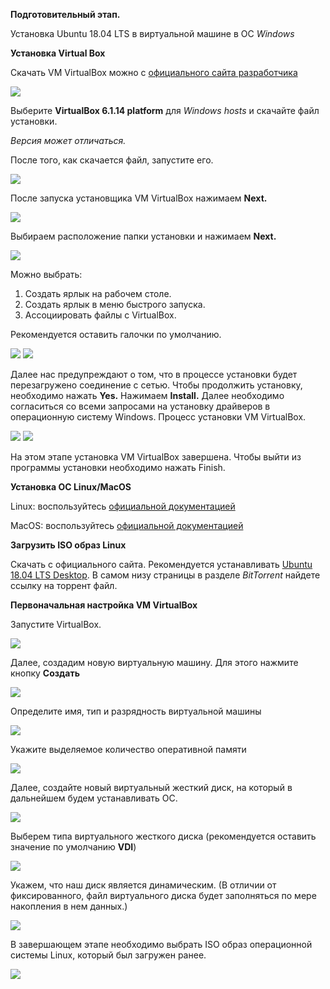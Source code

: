 **Подготовительный этап.**

Установка Ubuntu 18.04 LTS в виртуальной машине в ОС *Windows*

**Установка Virtual Box**

Скачать VM VirtualBox можно с [официального сайта разработчика](https://www.virtualbox.org/wiki/Downloads)

![](images/vb_ver.png)

Выберите **VirtualBox 6.1.14 platform** для *Windows hosts* и скачайте файл установки. 

*Версия может отличаться.*

После того, как скачается файл, запустите его.

![](images/1.png)

После запуска установщика VM VirtualBox нажимаем **Next.**

![](images/2.png)

Выбираем расположение папки установки и нажимаем **Next.**

![](images/3.png)

Можно выбрать:
  1. Создать ярлык на рабочем столе.
  2. Создать ярлык в меню быстрого запуска.
  3. Ассоциировать файлы с VirtualBox.

Рекомендуется оставить галочки по умолчанию.

![](images/4.png)
![](images/5.png)

Далее нас предупреждают о том, что в процессе установки будет перезагружено соединение с сетью. Чтобы продолжить установку, необходимо нажать **Yes.** 
Нажимаем **Install.**
Далее необходимо согласиться со всеми запросами на установку драйверов в операционную систему Windows.
Процесс установки VM VirtualBox.

![](images/6.png)
![](images/7.png)

На этом этапе установка VM VirtualBox завершена. Чтобы выйти из программы установки необходимо нажать Finish.




**Установка ОС Linux/MacOS**

Linux: воспользуйтесь [официальной документацией](https://www.virtualbox.org/manual/ch02.html#install-linux-host)

MacOS: воспользуйтесь [официальной документацией](https://www.virtualbox.org/manual/ch02.html#installation-mac)

**Загрузить ISO образ Linux**

Скачать с официального сайта. Рекомендуется устанавливать [Ubuntu 18.04 LTS Desktop](https://ubuntu.com/download/alternative-downloads). В самом низу страницы в разделе *BitTorrent* найдете ссылку на торрент файл.

**Первоначальная настройка VM VirtualBox**

Запустите VirtualBox.

![](images/setup/setup1.png)

Далее, создадим новую виртуальную машину. Для этого нажмите кнопку **Создать**

![](images/setup/setup2.png)

Определите имя, тип и разрядность виртуальной машины

![](images/setup/setup3.png)

Укажите выделяемое количество оперативной памяти

![](images/setup/setup4.png)

Далее, создайте новый виртуальный жесткий диск, на который в дальнейшем будем устанавливать ОС.

![](images/setup/setup5.png)

Выберем типа виртуального жесткого диска (рекомендуется оставить значение по умолчанию **VDI**)

![](images/setup/setup6.png)

Укажем, что наш диск является динамическим. (В отличии от фиксированного, файл виртуального диска будет заполняться по мере накопления в нем данных.)

![](images/setup/setup7.png)

В завершающем этапе необходимо выбрать ISO образ операционной системы Linux, который был загружен ранее.

![](images/setup/setup8.png)
